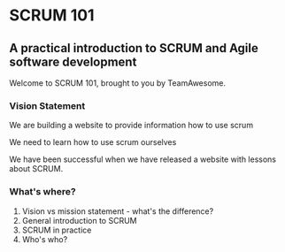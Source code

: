 # SCRUM 101

## A practical introduction to SCRUM and Agile software development


Welcome to SCRUM 101, brought to you by TeamAwesome.


### Vision Statement

We are building a website to provide information how to use scrum

We need to learn how to use scrum ourselves

We have been successful when we have released a website with lessons about SCRUM.




### What's where?

1. Vision vs mission statement - what's the difference?
2. General introduction to SCRUM
3. SCRUM in practice
4. Who's who?
